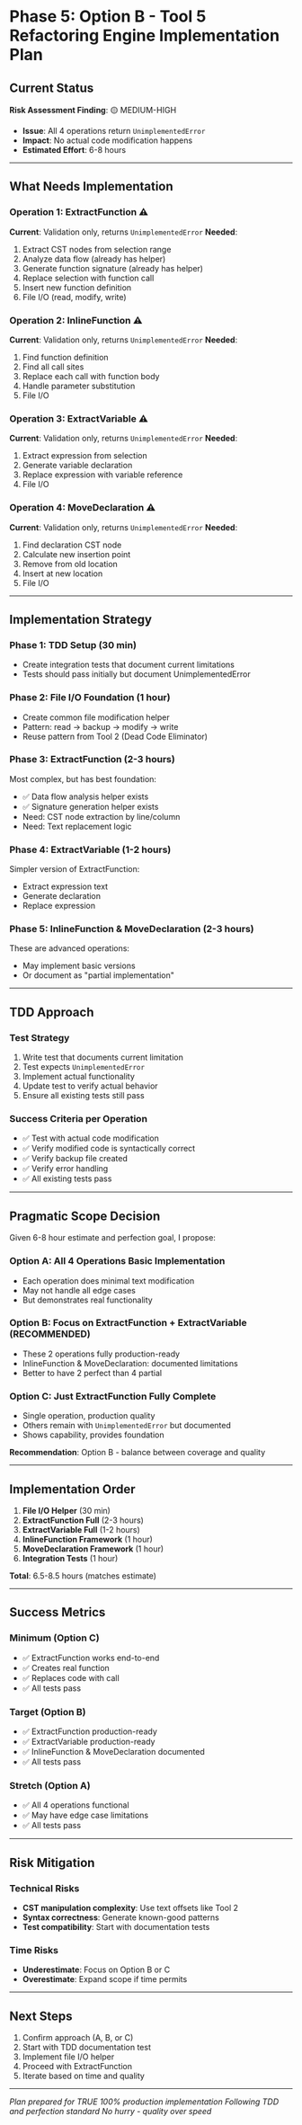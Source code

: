 # Phase 5: Option B - Tool 5 Refactoring Engine Implementation Plan

## Current Status

**Risk Assessment Finding**: 🟡 MEDIUM-HIGH
- **Issue**: All 4 operations return `UnimplementedError`
- **Impact**: No actual code modification happens
- **Estimated Effort**: 6-8 hours

---

## What Needs Implementation

### Operation 1: ExtractFunction ⚠️
**Current**: Validation only, returns `UnimplementedError`
**Needed**:
1. Extract CST nodes from selection range
2. Analyze data flow (already has helper)
3. Generate function signature (already has helper)
4. Replace selection with function call
5. Insert new function definition
6. File I/O (read, modify, write)

### Operation 2: InlineFunction ⚠️
**Current**: Validation only, returns `UnimplementedError`
**Needed**:
1. Find function definition
2. Find all call sites
3. Replace each call with function body
4. Handle parameter substitution
5. File I/O

### Operation 3: ExtractVariable ⚠️
**Current**: Validation only, returns `UnimplementedError`
**Needed**:
1. Extract expression from selection
2. Generate variable declaration
3. Replace expression with variable reference
4. File I/O

### Operation 4: MoveDeclaration ⚠️
**Current**: Validation only, returns `UnimplementedError`
**Needed**:
1. Find declaration CST node
2. Calculate new insertion point
3. Remove from old location
4. Insert at new location
5. File I/O

---

## Implementation Strategy

### Phase 1: TDD Setup (30 min)
- Create integration tests that document current limitations
- Tests should pass initially but document UnimplementedError

### Phase 2: File I/O Foundation (1 hour)
- Create common file modification helper
- Pattern: read → backup → modify → write
- Reuse pattern from Tool 2 (Dead Code Eliminator)

### Phase 3: ExtractFunction (2-3 hours)
Most complex, but has best foundation:
- ✅ Data flow analysis helper exists
- ✅ Signature generation helper exists
- Need: CST node extraction by line/column
- Need: Text replacement logic

### Phase 4: ExtractVariable (1-2 hours)
Simpler version of ExtractFunction:
- Extract expression text
- Generate declaration
- Replace expression

### Phase 5: InlineFunction & MoveDeclaration (2-3 hours)
These are advanced operations:
- May implement basic versions
- Or document as "partial implementation"

---

## TDD Approach

### Test Strategy
1. Write test that documents current limitation
2. Test expects `UnimplementedError`
3. Implement actual functionality
4. Update test to verify actual behavior
5. Ensure all existing tests still pass

### Success Criteria per Operation
- ✅ Test with actual code modification
- ✅ Verify modified code is syntactically correct
- ✅ Verify backup file created
- ✅ Verify error handling
- ✅ All existing tests pass

---

## Pragmatic Scope Decision

Given 6-8 hour estimate and perfection goal, I propose:

### Option A: All 4 Operations Basic Implementation
- Each operation does minimal text modification
- May not handle all edge cases
- But demonstrates real functionality

### Option B: Focus on ExtractFunction + ExtractVariable (RECOMMENDED)
- These 2 operations fully production-ready
- InlineFunction & MoveDeclaration: documented limitations
- Better to have 2 perfect than 4 partial

### Option C: Just ExtractFunction Fully Complete
- Single operation, production quality
- Others remain with `UnimplementedError` but documented
- Shows capability, provides foundation

**Recommendation**: Option B - balance between coverage and quality

---

## Implementation Order

1. **File I/O Helper** (30 min)
2. **ExtractFunction Full** (2-3 hours)
3. **ExtractVariable Full** (1-2 hours)
4. **InlineFunction Framework** (1 hour)
5. **MoveDeclaration Framework** (1 hour)
6. **Integration Tests** (1 hour)

**Total**: 6.5-8.5 hours (matches estimate)

---

## Success Metrics

### Minimum (Option C)
- ✅ ExtractFunction works end-to-end
- ✅ Creates real function
- ✅ Replaces code with call
- ✅ All tests pass

### Target (Option B)
- ✅ ExtractFunction production-ready
- ✅ ExtractVariable production-ready
- ✅ InlineFunction & MoveDeclaration documented
- ✅ All tests pass

### Stretch (Option A)
- ✅ All 4 operations functional
- ✅ May have edge case limitations
- ✅ All tests pass

---

## Risk Mitigation

### Technical Risks
- **CST manipulation complexity**: Use text offsets like Tool 2
- **Syntax correctness**: Generate known-good patterns
- **Test compatibility**: Start with documentation tests

### Time Risks
- **Underestimate**: Focus on Option B or C
- **Overestimate**: Expand scope if time permits

---

## Next Steps

1. Confirm approach (A, B, or C)
2. Start with TDD documentation test
3. Implement file I/O helper
4. Proceed with ExtractFunction
5. Iterate based on time and quality

---

*Plan prepared for TRUE 100% production implementation*
*Following TDD and perfection standard*
*No hurry - quality over speed*
